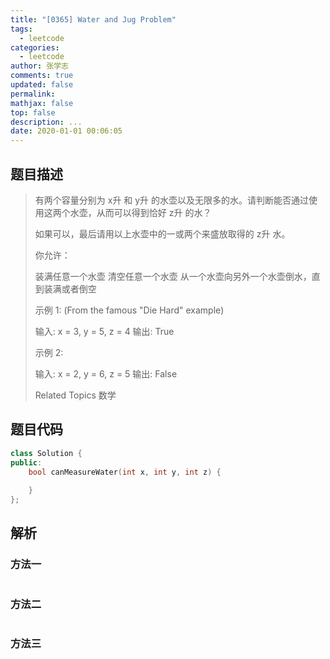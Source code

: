 ```yaml
---
title: "[0365] Water and Jug Problem"
tags:
  - leetcode
categories:
  - leetcode
author: 张学志
comments: true
updated: false
permalink:
mathjax: false
top: false
description: ...
date: 2020-01-01 00:06:05
---
```


## 题目描述

> 有两个容量分别为 x升 和 y升 的水壶以及无限多的水。请判断能否通过使用这两个水壶，从而可以得到恰好 z升 的水？ 
> 
> 如果可以，最后请用以上水壶中的一或两个来盛放取得的 z升 水。 
> 
> 你允许： 
> 
> 
> 装满任意一个水壶 
> 清空任意一个水壶 
> 从一个水壶向另外一个水壶倒水，直到装满或者倒空 
> 
> 
> 示例 1: (From the famous "Die Hard" example) 
> 
> 输入: x = 3, y = 5, z = 4
> 输出: True
> 
> 
> 示例 2: 
> 
> 输入: x = 2, y = 6, z = 5
> 输出: False
> 
> Related Topics 数学

## 题目代码

```cpp
class Solution {
public:
    bool canMeasureWater(int x, int y, int z) {
        
    }
};
```

## 解析

### 方法一

```cpp

```

### 方法二

```cpp

```

### 方法三

```cpp

```

